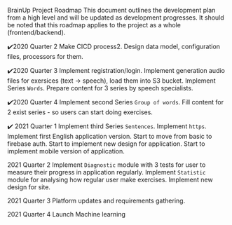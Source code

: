 BrainUp Project Roadmap
This document outlines the development plan from a high level and will be updated as development progresses. 
It should be noted that this roadmap applies to the project as a whole (frontend/backend).

✔️2020 Quarter 2
Make CICD process2.
Design data model, configuration files, processors for them.

✔️2020 Quarter 3
Implement registration/login.
Implement generation audio files for exersices (text -> speech), load them into S3 bucket.
Implement Series `Words`.
Prepare content for 3 series by speech specialists.

✔️2020 Quarter 4
Implement second Series `Group of words`.
Fill content for 2 exist series - so users can start doing exercises.

✔️ 2021 Quarter 1 
Implement third Series `Sentences`.
Implement `https`.
Implement first English application version.
Start to move from basic to firebase auth.
Start to implement new design for application.
Start to implement mobile version of application.

2021 Quarter 2
Implement `Diagnostic` module with 3 tests for user to measure their progress in application regularly.
Implement `Statistic` module for analysing how regular user make exercises.
Implement new design for site.

2021 Quarter 3
Platform updates and requirements gathering.

2021 Quarter 4 
Launch Machine learning
